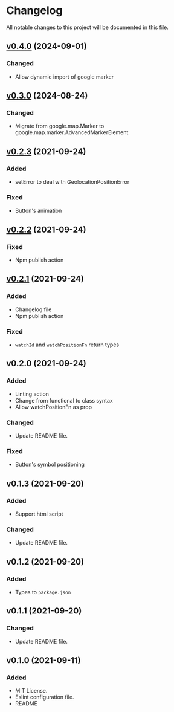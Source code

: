 # Changelog
All notable changes to this project will be documented in this file.

## [v0.4.0] (2024-09-01)
### Changed
- Allow dynamic import of google marker

## [v0.3.0] (2024-08-24)
### Changed
- Migrate from google.map.Marker to google.map.marker.AdvancedMarkerElement

## [v0.2.3] (2021-09-24)
### Added
- setError to deal with GeolocationPositionError

### Fixed
- Button's animation

## [v0.2.2] (2021-09-24)
### Fixed
- Npm publish action

## [v0.2.1] (2021-09-24)
### Added
- Changelog file
- Npm publish action

### Fixed
- `watchId` and `watchPositionFn` return types

## v0.2.0 (2021-09-24)
### Added
- Linting action
- Change from functional to class syntax
- Allow watchPositionFn as prop

### Changed
- Update README file.

### Fixed
- Button's symbol positioning

## v0.1.3 (2021-09-20)
### Added
- Support html script

### Changed
- Update README file.

## v0.1.2 (2021-09-20)
### Added
- Types to `package.json`

## v0.1.1 (2021-09-20)
### Changed
- Update README file.

## v0.1.0 (2021-09-11)
### Added
- MIT License.
- Eslint configuration file.
- README

[v0.2.1]: https://github.com/margaridafp/google-maps-current-location/compare/v.0.2.0...v0.2.1
[v0.2.2]: https://github.com/margaridafp/google-maps-current-location/compare/v0.2.1...v0.2.2
[v0.2.3]: https://github.com/margaridafp/google-maps-current-location/compare/v0.2.2...v0.2.3
[v0.3.0]: https://github.com/margaridafp/google-maps-current-location/compare/v0.2.3...v0.3.0
[v0.4.0]: https://github.com/margaridafp/google-maps-current-location/compare/v0.3.0...v0.4.0
